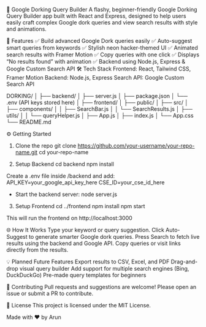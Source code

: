 🔎 Google Dorking Query Builder
A flashy, beginner-friendly Google Dorking Query Builder app built with React and Express, designed to help users easily craft complex Google dork queries and view search results with style and animations.

🚀 Features
✅ Build advanced Google Dork queries easily
✅ Auto-suggest smart queries from keywords
✅ Stylish neon hacker-themed UI
✅ Animated search results with Framer Motion
✅ Copy queries with one click
✅ Displays “No results found” with animation
✅ Backend using Node.js, Express & Google Custom Search API
🛠 Tech Stack
Frontend: React, Tailwind CSS, Framer Motion
Backend: Node.js, Express
Search API: Google Custom Search API

DORKING/
│
├── backend/
│   ├── server.js
│   ├── package.json
│   └── .env  (API keys stored here)
│
├── frontend/
│   ├── public/
│   ├── src/
│       ├── components/
│       │   ├── SearchBar.js
│       │   └── SearchResults.js
│       ├── utils/
│       │   └── queryHelper.js
│       ├── App.js
│       ├── index.js
│       └── App.css
└── README.md

⚙️ Getting Started
1. Clone the repo
   git clone https://github.com/your-username/your-repo-name.git
cd your-repo-name

2. Setup Backend
   cd backend
npm install

Create a .env file inside /backend and add:
API_KEY=your_google_api_key_here
CSE_ID=your_cse_id_here

- Start the backend server:
  node server.js
3. Setup Frontend
cd ../frontend
npm install
npm start

This will run the frontend on http://localhost:3000

🌐 How It Works
Type your keyword or query suggestion.
Click Auto-Suggest to generate smarter Google dork queries.
Press Search to fetch live results using the backend and Google API.
Copy queries or visit links directly from the results.

💡 Planned Future Features
Export results to CSV, Excel, and PDF
Drag-and-drop visual query builder
Add support for multiple search engines (Bing, DuckDuckGo)
Pre-made query templates for beginners

🤝 Contributing
Pull requests and suggestions are welcome!
Please open an issue or submit a PR to contribute.

📜 License
This project is licensed under the MIT License.

Made with ❤️ by Arun 
